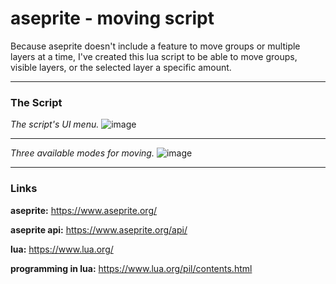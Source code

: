 # aseprite - moving script
Because aseprite doesn't include a feature to move groups or multiple layers at a time, I've created this lua script to be able to move groups, visible layers, or the selected layer a specific amount.

_________________________________________________________________
### The Script

*The script's UI menu.*
![image](https://i.imgur.com/RCh7dlD.png)

_________________________________________________________________

*Three available modes for moving.*
![image](https://i.imgur.com/TmXDvay.png)

_________________________________________________________________
### Links
**aseprite:** https://www.aseprite.org/

**aseprite api:** https://www.aseprite.org/api/

**lua:** https://www.lua.org/

**programming in lua:** https://www.lua.org/pil/contents.html